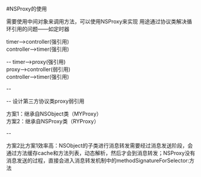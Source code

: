 #NSProxy的使用

需要使用中间对象来调用方法，可以使用NSProxy来实现
用途通过协议类解决循环引用的问题——如定时器

timer——>controller(强引用)  
controller——>timer(强引用)  

--
timer——>proxy(强引用)  
proxy——>controller(弱引用)  
controller——>timer(强引用) 
 
--

--
设计第三方协议类proxy弱引用

方案1：继承自NSObject类（MYProxy）  
方案2：继承自NSProxy类（RYProxy）  

--

方案2比方案1效率高：NSObject的子类进行消息转发需要经过消息发送阶段，会通过方法缓存cache和方法列表，动态解析，然后才会到消息转发；NSProxy没有消息发送的过程，直接会进入消息转发机制中的methodSignatureForSelector:方法
